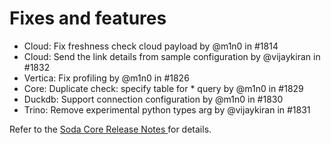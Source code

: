 # Fixes and features

* Cloud: Fix freshness check cloud payload by @m1n0 in #1814
* Cloud: Send the link details from sample configuration by @vijaykiran in #1832
* Vertica: Fix profiling by @m1n0 in #1826
* Core: Duplicate check: specify table for \* query by @m1n0 in #1829
* Duckdb: Support connection configuration by @m1n0 in #1830
* Trino: Remove experimental python types arg by @vijaykiran in #1831

Refer to the [Soda Core Release Notes ](https://github.com/sodadata/soda-core/releases)for details.
